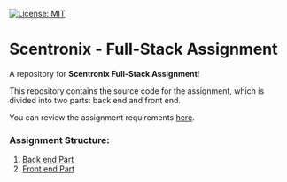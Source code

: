 [![License: MIT](https://img.shields.io/badge/License-MIT-green.svg)](https://opensource.org/licenses/MIT)

# Scentronix - Full-Stack Assignment

A repository for **Scentronix Full-Stack Assignment**!

This repository contains the source code for the assignment, which is divided into two parts: back end and front end.

You can review the assignment requirements [here](https://gitlab.com/scentronix/assessments/web-interviews/-/tree/master/fullstack?ref_type=heads#front-end-part).

### Assignment Structure:

1. [Back end Part](/back-end/)
2. [Front end Part](/front-end/)
